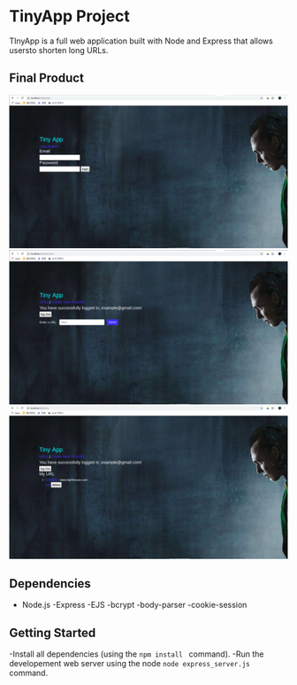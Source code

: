 # TinyApp Project

TInyApp is a full web application built with Node and Express that allows usersto shorten long URLs.

## Final Product


!["login page of the TinyApp"](https://github.com/Fionalan727/TinyApp-Project/blob/master/docs/login.png)
!["update url page of the TinyApp"](https://github.com/Fionalan727/TinyApp-Project/blob/master/docs/new_url.png)
!["url display page of the TinyApp"](https://github.com/Fionalan727/TinyApp-Project/blob/master/docs/url.png)


## Dependencies 
- Node.js
-Express
-EJS
-bcrypt
-body-parser
-cookie-session

## Getting Started

-Install all dependencies (using the  `npm install ` command).
-Run the developement web server using the node `node express_server.js` command.